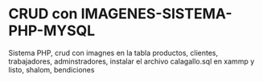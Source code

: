 # CRUD con IMAGENES-SISTEMA-PHP-MYSQL
Sistema PHP, crud con imagnes en la tabla productos, clientes, trabajadores, adminstradores, instalar el archivo calagallo.sql en xammp y listo, shalom, bendiciones
